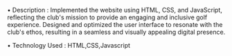 

• Description : Implemented the website using HTML, CSS, and JavaScript, reflecting the club's mission to provide an engaging and inclusive golf experience. Designed and optimized the user interface to resonate with the club's ethos, resulting in a seamless and visually appealing digital presence.


• Technology Used : HTML,CSS,Javascript

